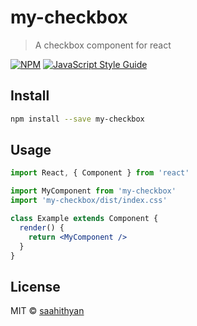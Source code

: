 # my-checkbox

> A checkbox component for react

[![NPM](https://img.shields.io/npm/v/my-checkbox.svg)](https://www.npmjs.com/package/my-checkbox) [![JavaScript Style Guide](https://img.shields.io/badge/code_style-standard-brightgreen.svg)](https://standardjs.com)

## Install

```bash
npm install --save my-checkbox
```

## Usage

```jsx
import React, { Component } from 'react'

import MyComponent from 'my-checkbox'
import 'my-checkbox/dist/index.css'

class Example extends Component {
  render() {
    return <MyComponent />
  }
}
```

## License

MIT © [saahithyan](https://github.com/saahithyan)
